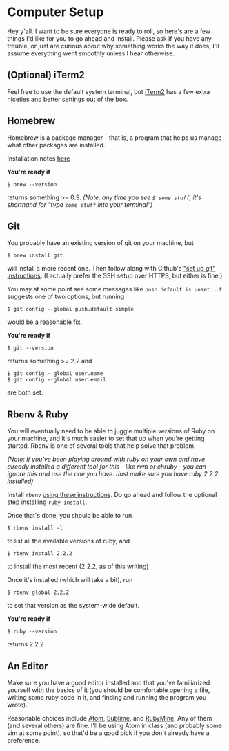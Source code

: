 # Computer Setup

Hey y'all. I want to be sure everyone is ready to roll, so here's are a few things I'd like for you to go ahead and install. Please ask if you have any trouble, or just are curious about why something works the way it does; I'll assume everything went smoothly unless I hear otherwise.

## (Optional) iTerm2

Feel free to use the default system terminal, but [iTerm2](https://www.iterm2.com/index.html) has a few extra niceties and better settings out of the box.

## Homebrew

Homebrew is a package manager - that is, a program that helps us manage what other packages are installed.

Installation notes [here](http://brew.sh/)

**You're ready if**

    $ brew --version

returns something >= 0.9. _(Note: any time you see `$ some stuff`, it's shorthand for "type `some stuff` into your terminal")_

## Git

You probably have an existing version of git on your machine, but

    $ brew install git

will install a more recent one. Then follow along with Github's ["set up git" instructions](https://help.github.com/articles/set-up-git/). (I actually prefer the SSH setup over HTTPS, but either is fine.)

You may at some point see some messages like `push.default is unset` ... it suggests one of two options, but running

    $ git config --global push.default simple

would be a reasonable fix.

**You're ready if**

    $ git --version

returns something >= 2.2 and

    $ git config --global user.name
    $ git config --global user.email

are both set.

## Rbenv & Ruby

You will eventually need to be able to juggle multiple versions of Ruby on your machine, and it's much easier to set that up when you're getting started. Rbenv is one of several tools that help solve that problem.

_(Note: if you've been playing around with ruby on your own and have already installed a different tool for this - like rvm or chruby - you can ignore this and use the one you have. Just make sure you have ruby 2.2.2 installed)_

Install `rbenv` [using these instructions](https://github.com/sstephenson/rbenv#basic-github-checkout). Do go ahead and follow the optional step installing `ruby-install`.

Once that's done, you should be able to run

    $ rbenv install -l

to list all the available versions of ruby, and

    $ rbenv install 2.2.2

to install the most recent (2.2.2, as of this writing)

Once it's installed (which will take a bit), run

    $ rbenv global 2.2.2

to set that version as the system-wide default.

**You're ready if**

    $ ruby --version

returns 2.2.2

## An Editor

Make sure you have a good editor installed and that you've familiarized yourself with the basics of it (you should be comfortable opening a file, writing some ruby code in it, and finding and running the program you wrote).

Reasonable choices include [Atom](https://atom.io/), [Sublime](http://www.sublimetext.com/), and [RubyMine](https://www.jetbrains.com/ruby/). Any of them (and several others) are fine. I'll be using Atom in class (and probably some vim at some point), so that'd be a good pick if you don't already have a preference.
